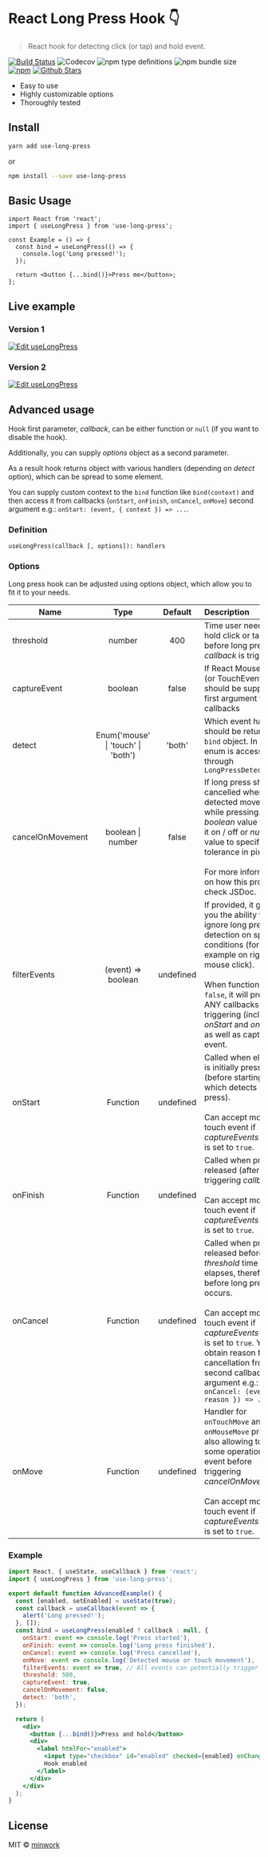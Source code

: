 # React Long Press Hook :point_down:

> React hook for detecting click (or tap) and hold event.

[![Build Status](https://travis-ci.com/minwork/use-long-press.svg?branch=master)](https://travis-ci.com/minwork/use-long-press)
![Codecov](https://img.shields.io/codecov/c/gh/minwork/use-long-press)
![npm type definitions](https://img.shields.io/npm/types/use-long-press)
![npm bundle size](https://img.shields.io/bundlephobia/min/use-long-press)
[![npm](https://img.shields.io/npm/v/use-long-press)](https://www.npmjs.com/package/use-long-press)
[![Github Stars](https://img.shields.io/github/stars/minwork/use-long-press?style=social)](https://github.com/minwork/use-long-press)

- Easy to use
- Highly customizable options
- Thoroughly tested

## Install

```bash
yarn add use-long-press
```

or

```bash
npm install --save use-long-press
```

## Basic Usage

```tsx
import React from 'react';
import { useLongPress } from 'use-long-press';

const Example = () => {
  const bind = useLongPress(() => {
    console.log('Long pressed!');
  });

  return <button {...bind()}>Press me</button>;
};
```

## Live example

### Version 1

[![Edit useLongPress](https://codesandbox.io/static/img/play-codesandbox.svg)](https://codesandbox.io/s/uselongpress-gnej6?fontsize=14&hidenavigation=1&theme=dark)

### Version 2

[![Edit useLongPress](https://codesandbox.io/static/img/play-codesandbox.svg)](https://codesandbox.io/s/uselongpress-v2-ekqecn?fontsize=14&hidenavigation=1&theme=dark)

## Advanced usage

Hook first parameter, _callback_, can be either function or `null` (if you want to disable the hook).

Additionally, you can supply _options_ object as a second parameter.

As a result hook returns object with various handlers (depending on _detect_ option), which can be spread to some element.

You can supply custom context to the `bind` function like `bind(context)` and then access it from callbacks (`onStart`, `onFinish`, `onCancel`, `onMove`) second argument e.g.: `onStart: (event, { context }) => ...`.

### Definition

```
useLongPress(callback [, options]): handlers
```

### Options

Long press hook can be adjusted using options object, which allow you to fit it to your needs.

| Name             |                    Type                    |  Default  | Description                                                                                                                                                                                                                                                                                               |
|------------------|:------------------------------------------:|:---------:|:----------------------------------------------------------------------------------------------------------------------------------------------------------------------------------------------------------------------------------------------------------------------------------------------------------|
| threshold        |                   number                   |    400    | Time user need to hold click or tap before long press _callback_ is triggered                                                                                                                                                                                                                             |
| captureEvent     |                  boolean                   |   false   | If React MouseEvent (or TouchEvent) should be supplied as first argument to callbacks                                                                                                                                                                                                                     |
| detect           | Enum('mouse' &#x7c; 'touch' &#x7c; 'both') |  'both'   | Which event handlers should be returned in `bind` object. In TS this enum is accessible through `LongPressDetectEvents`                                                                                                                                                                                   |
| cancelOnMovement |           boolean &#x7c; number            |   false   | If long press should be cancelled when detected movement while pressing. Use _boolean_ value to turn it on / off or _number_ value to specify move tolerance in pixels.<br><br>For more information on how this prop work check JSDoc.                                                                    |
| filterEvents     |             (event) => boolean             | undefined | If provided, it gives you the ability to ignore long press detection on specified conditions (for example on right mouse click). <br><br>When function returns `false`, it will prevent ANY callbacks from triggering (including _onStart_ and _onCancel_) as well as capturing event.                    |
| onStart          |                  Function                  | undefined | Called when element is initially pressed (before starting timer which detects long press).<br><br>Can accept mouse or touch event if _captureEvents_ option is set to `true`.                                                                                                                             |
| onFinish         |                  Function                  | undefined | Called when press is released (after triggering _callback_).<br><br>Can accept mouse or touch event if _captureEvents_ option is set to `true`.                                                                                                                                                           |
| onCancel         |                  Function                  | undefined | Called when press is released before _threshold_ time elapses, therefore before long press occurs.<br><br>Can accept mouse or touch event if _captureEvents_ option is set to `true`. You can obtain reason for cancellation from a second callback argument e.g.: `onCancel: (event, { reason }) => ...` |
| onMove           |                  Function                  | undefined | Handler for `onTouchMove` and `onMouseMove` props, also allowing to make some operations on event before triggering _cancelOnMovement_.<br><br>Can accept mouse or touch event if _captureEvents_ option is set to `true`.                                                                                |

### Example

```jsx harmony
import React, { useState, useCallback } from 'react';
import { useLongPress } from 'use-long-press';

export default function AdvancedExample() {
  const [enabled, setEnabled] = useState(true);
  const callback = useCallback(event => {
    alert('Long pressed!');
  }, []);
  const bind = useLongPress(enabled ? callback : null, {
    onStart: event => console.log('Press started'),
    onFinish: event => console.log('Long press finished'),
    onCancel: event => console.log('Press cancelled'),
    onMove: event => console.log('Detected mouse or touch movement'),
    filterEvents: event => true, // All events can potentially trigger long press
    threshold: 500,
    captureEvent: true,
    cancelOnMovement: false,
    detect: 'both',
  });

  return (
    <div>
      <button {...bind()}>Press and hold</button>
      <div>
        <label htmlFor="enabled">
          <input type="checkbox" id="enabled" checked={enabled} onChange={() => setEnabled(current => !current)} />
          Hook enabled
        </label>
      </div>
    </div>
  );
}
```

## License

MIT © [minwork](https://github.com/minwork)
